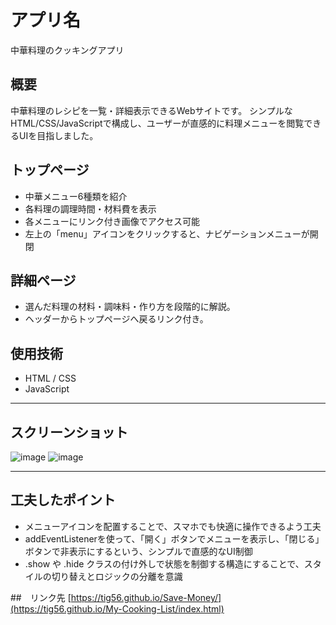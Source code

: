# アプリ名
中華料理のクッキングアプリ

## 概要
中華料理のレシピを一覧・詳細表示できるWebサイトです。
シンプルなHTML/CSS/JavaScriptで構成し、ユーザーが直感的に料理メニューを閲覧できるUIを目指しました。

## トップページ
- 中華メニュー6種類を紹介
- 各料理の調理時間・材料費を表示
- 各メニューにリンク付き画像でアクセス可能
-  左上の「menu」アイコンをクリックすると、ナビゲーションメニューが開閉

## 詳細ページ
- 選んだ料理の材料・調味料・作り方を段階的に解説。
- ヘッダーからトップページへ戻るリンク付き。

## 使用技術
- HTML / CSS
- JavaScript


---

## スクリーンショット
![image](https://github.com/user-attachments/assets/718afc84-32c5-4023-843f-1209f965ce59)
![image](https://github.com/user-attachments/assets/a47fa911-7afa-4a56-adf5-466e3fa62039)

---

## 工夫したポイント
- メニューアイコンを配置することで、スマホでも快適に操作できるよう工夫
- addEventListenerを使って、「開く」ボタンでメニューを表示し、「閉じる」ボタンで非表示にするという、シンプルで直感的なUI制御
- .show や .hide クラスの付け外しで状態を制御する構造にすることで、スタイルの切り替えとロジックの分離を意識

##　リンク先
[https://tig56.github.io/Save-Money/](https://tig56.github.io/My-Cooking-List/index.html)
